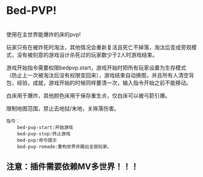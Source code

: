 # Bed-PVP!
<br/>
使用在主世界能爆炸的床的pvp!

玩家只有在被炸死时淘汰，其他情况会重新复活且死亡不掉落，淘汰后变成旁观模式，没有被刻意的游戏设计杀死过的玩家数少于2人时游戏结束。

游戏开始指令需要权限bedpvp.start，游戏开始时把所有玩家设置为生存模式（防止上一次被淘汰后没有权限变回来），游戏结束自动换图，并且所有人清空背包，经验，成就，游戏开始的时候同样要清一次，输入指令开始之前不能移动。

白床用于爆炸，其他颜色床用于保存重生点，仅白床可以被弓箭引爆。

限制地图范围，禁止去地狱/末地，关摔落伤害。

```
指令：
    bed-pvp-start:开始游戏
    bed-pvp-stop:终止游戏
    bed-pvp:命令提示
    bed-pvp-remade:重构世界并踢出全部玩家。
```

## 注意：插件需要依赖MV多世界！！！